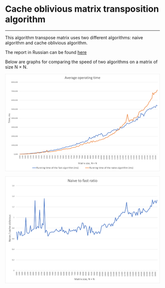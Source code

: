 # Cache oblivious matrix transposition algorithm

---

This algorithm transpose matrix uses two different algorithms: naive algorithm and cache oblivious algorithm.

The report in Russian can be found [here](src/Report.pdf)

Below are graphs for comparing the speed of two algorithms on a matrix of size N × N.

![Average operating time](src/resources/charts/Average%20operating%20time.png)

![Naive to fast ratio](src/resources/charts/Naive%20to%20fast%20ratio.png)
